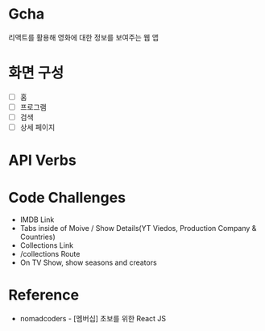 # Gcha
리액트를 활용해 영화에 대한 정보를 보여주는 웹 앱
# 화면 구성
- [ ] 홈
- [ ] 프로그램
- [ ] 검색
- [ ] 상세 페이지
# API Verbs
# Code Challenges
- IMDB Link
- Tabs inside of Moive / Show Details(YT Viedos, Production Company & Countries)
- Collections Link
- /collections Route
- On TV Show, show seasons and creators
# Reference
- nomadcoders - [멤버십] 초보를 위한 React JS